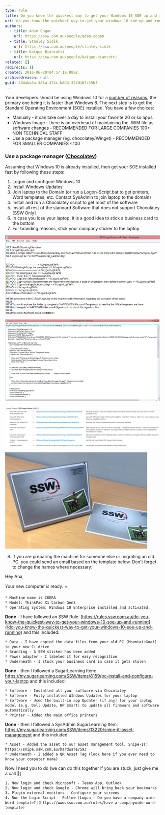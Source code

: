 ```yaml
---
type: rule
title: Do you know the quickest way to get your Windows 10 SOE up and running?
uri: do-you-know-the-quickest-way-to-get-your-windows-10-soe-up-and-running
authors:
  - title: Adam Cogan
    url: https://ssw.com.au/people/adam-cogan
  - title: Stanley Sidik
    url: https://ssw.com.au/people/stanley-sidik
  - title: Kaique Biancatti
    url: https://ssw.com.au/people/kaique-biancatti
related: []
redirects: []
created: 2016-06-20T04:57:19.000Z
archivedreason: null
guid: 434aba3a-381a-474c-b8d3-357d10fc55bf
---
```

Your developers should be using Windows 10 for a [number of reasons](http://au.pcmag.com/windows-10-preview-release-date-news-features/35511/feature/10-reasons-to-upgrade-to-windows-10), the primary one being it is faster than Windows 8.
The next step is to get the Standard Operating Environment (SOE) installed. You have a few choices:

* Manually - it can take over a day to install your favorite 20 or so apps
* Windows Image - there is an overhead of maintaining the .WIM file as software changes - RECOMMENDED FOR LARGE COMPANIES 100+ NON TECHNICAL STAFF
* Use a package manager (eg. chocolatey/Winget) - RECOMMENDED FOR SMALLER COMPANIES &lt;100

<!--endintro-->

### Use a package manager ([Chocolatey](/do-you-use-a-package-manager))

Assuming that Windows 10 is already installed, then get your SOE installed fast by following these steps:

1. Logon and configure Windows 10
2. Install Windows Updates
3. Join laptop to the Domain (or run a Logon-Script.bat to get printers, Word templates, etc. Contact SysAdmin to join laptop to the domain)
4. Install and run a Chocolatey script to get most of the software
5. Install all rest of the standard Software that does not support Chocolatey \[SSW Only]   
6. In case you lose your laptop, it is a good idea to stick a business card to the bottom
7. For branding reasons, stick your company sticker to the laptop 
    

![Figure: SSWLoginScript.bat](LoginScript.jpg)

![Figure: SSWPackages.ps1 which runs Chocolatey command to install SOE software](ChocolateyScript.jpg)

![Figure: SOE Software that is not supported by Chocolatey](NonChocolateyApp.jpg)

![Figure: Company branding on laptop](SSWLaptopBranding.jpg)

8. If you are preparing the machine for someone else or migrating an old PC, you could send an email based on the template below. Don't forget to change the names where necessary:
    

Hey Ana, 

Your new computer is ready. ⭐️  

```
* Machine name is COBRA
* Model: ThinkPad X1 Carbon Gen8
* Operating System: Windows 10 Enterprise installed and activated.
```

 **Done** - I have followed an SSW Rule: [https://rules.ssw.com.au/do-you-know-the-quickest-way-to-get-your-windows-10-soe-up-and-running](/do-you-know-the-quickest-way-to-get-your-windows-10-soe-up-and-running) and this included: 

```
* Data - I have copied the data files from your old PC (MountainGoat) to your new C: drive
* Branding - A SSW sticker has been added
* Power adapter - I labeled it for easy recognition
* Underneath - I stuck your business card in case it gets stolen
```

 **Done** - then I followed a SugarLearning Item: https://my.sugarlearning.com/SSW/items/8159/pc-install-and-configure-your-laptop and this included: 

```
* Software - Installed all your software via Chocolatey
* Software - Fully installed WIndows Updates for your laptop
* Software - Used the built-in app Updater (if any) for your laptop model (e.g. Dell Update, HP Smart) to update all firmware and software automatically
* Printer - Added the main office printers
```

 **Done** - then I followed a SysAdmin SugarLearning Item: https://my.sugarlearning.com/SSW/items/13220/snipe-it-asset-management and this included:

```
* Asset - Added the asset to our asset management tool, Snipe-IT: https://snipe.ssw.com.au/hardware/593
* Underneath - I added a QR Asset Tag (look here if you ever need to know your computer name)
```

Now I need you to do (we can do this together if you are stuck, just give me a call 🕺) 

```
1. Now login and check Microsoft - Teams App, Outlook
2. Now login and check Google - Chrome will bring back your bookmarks
3. Plugin external monitors - Configure your screens
4. Run the Login Script - Follow [Logon - Do you have a company-wide Word template?](https://www.ssw.com.au/rules/have-a-companywide-word-template)
```
